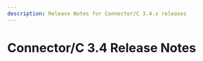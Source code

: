 ```yaml
---
description: Release Notes for Connector/C 3.4.x releases
---
```


# Connector/C 3.4 Release Notes

